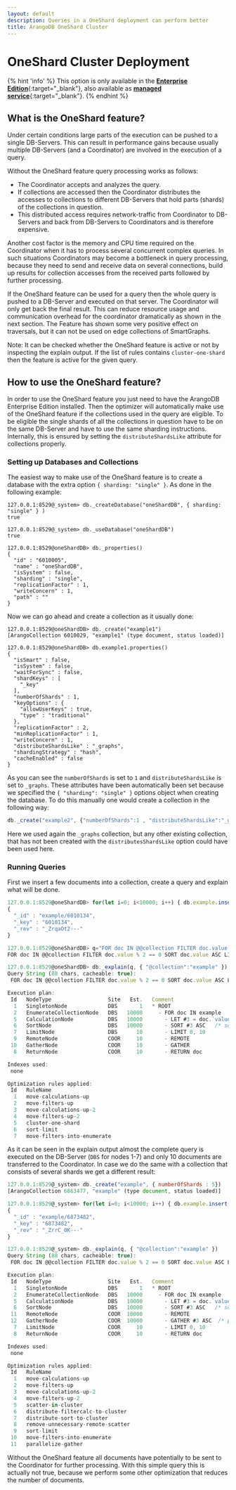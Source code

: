 ```yaml
---
layout: default
description: Queries in a OneShard deployment can perform better
title: ArangoDB OneShard Cluster
---
```


OneShard Cluster Deployment
==========================

{% hint 'info' %}
This option is only available in the
[**Enterprise Edition**](https://www.arangodb.com/why-arangodb/arangodb-enterprise/){:target="_blank"},
also available as [**managed service**](https://www.arangodb.com/managed-service/){:target="_blank"}.
{% endhint %}

What is the OneShard feature?
-----------------------------

Under certain conditions large parts of the execution can be pushed to a single
DB-Servers. This can result in performance gains because usually multiple
DB-Servers (and a Coordinator) are involved in the execution of a query.

Without the OneShard feature query processing works as follows:

- The Coordinator accepts and analyzes the query.
- If collections are accessed then the Coordinator distributes the accesses
  to collections to different DB-Servers that hold parts (shards) of the
  collections in question.
- This distributed access requires network-traffic from Coordinator to
  DB-Servers and back from DB-Servers to Coordinators and is therefore
  expensive.

Another cost factor is the memory and CPU time required on the Coordinator
when it has to process several concurrent complex queries. In such
situations Coordinators may become a bottleneck in query processing,
because they need to send and receive data on several connections, build up
results for collection accesses from the received parts followed by further
processing.

If the OneShard feature can be used for a query then the whole query is pushed
to a DB-Server and executed on that server. The Coordinator will only get back
the final result. This can reduce resource usage and communication overhead for
the coordinator dramatically as shown in the next section. The Feature has
shown some very positive effect on traversals, but it can not be used on edge
collections of SmartGraphs.

Note: It can be checked whether the OneShard feature is active or not by
inspecting the explain output. If the list of rules contains `cluster-one-shard`
then the feature is active for the given query.

How to use the OneShard feature?
--------------------------------

In order to use the OneShard feature you just need to have the ArangoDB
Enterprise Edition installed. Then the optimizer will automatically make use
of the OneShard feature if the collections used in the query are eligible.
To be eligible the single shards of all the collections in question have to
be on the same DB-Server and have to use the same sharding instructions.
Internally, this is ensured by setting the `distributeShardsLike` attribute
for collections properly.

### Setting up Databases and Collections

The easiest way to make use of the OneShard feature is to create a database
with the extra option `{ sharding: "single" }`. As done in the following
example:

```
127.0.0.1:8529@_system> db._createDatabase("oneShardDB", { sharding: "single" } )
true

127.0.0.1:8529@_system> db._useDatabase("oneShardDB")
true

127.0.0.1:8529@oneShardDB> db._properties()
{
  "id" : "6010005",
  "name" : "oneShardDB",
  "isSystem" : false,
  "sharding" : "single",
  "replicationFactor" : 1,
  "writeConcern" : 1,
  "path" : ""
}
```

Now we can go ahead and create a collection as it usually done:

```
127.0.0.1:8529@oneShardDB> db._create("example1")
[ArangoCollection 6010029, "example1" (type document, status loaded)]

127.0.0.1:8529@oneShardDB> db.example1.properties()
{
  "isSmart" : false,
  "isSystem" : false,
  "waitForSync" : false,
  "shardKeys" : [
    "_key"
  ],
  "numberOfShards" : 1,
  "keyOptions" : {
    "allowUserKeys" : true,
    "type" : "traditional"
  },
  "replicationFactor" : 2,
  "minReplicationFactor" : 1,
  "writeConcern" : 1,
  "distributeShardsLike" : "_graphs",
  "shardingStrategy" : "hash",
  "cacheEnabled" : false
}
```

As you can see the `numberOfShards` is set to `1` and `distributeShardsLike`
is set to `_graphs`. These attributes have been automatically been set
because we specified the `{ "sharding": "single" }` options object when
creating the database. To do this manually one would create a collection in
the following way:

```js
db._create("example2", {"numberOfShards":1 , "distributeShardsLike":"_graphs"})
```

Here we used again the `_graphs` collection, but any other existing
collection, that has not been created with the `distributesShardsLike`
option could have been used here.

### Running Queries

First we insert a few documents into a collection, create a query and
explain what will be done.

```js
127.0.0.1:8529@oneShardDB> for(let i=0; i<10000; i++) { db.example.insert( {"value":i} ) }
{
  "_id" : "example/6010134",
  "_key" : "6010134",
  "_rev" : "_ZrqaOt2---"
}

127.0.0.1:8529@oneShardDB> q="FOR doc IN @@collection FILTER doc.value % 2 == 0 SORT doc.value ASC LIMIT 10 RETURN doc"
FOR doc IN @@collection FILTER doc.value % 2 == 0 SORT doc.value ASC LIMIT 10 RETURN doc

127.0.0.1:8529@oneShardDB> db._explain(q, { "@collection":"example" })
Query String (88 chars, cacheable: true):
 FOR doc IN @@collection FILTER doc.value % 2 == 0 SORT doc.value ASC LIMIT 10 RETURN doc

Execution plan:
 Id   NodeType                  Site   Est.   Comment
  1   SingletonNode             DBS       1   * ROOT
  2   EnumerateCollectionNode   DBS   10000     - FOR doc IN example   /* full collection scan, 1 shard(s) */   FILTER ((doc.`value` % 2) == 0)   /* early pruning */
  5   CalculationNode           DBS   10000       - LET #3 = doc.`value`   /* attribute expression */   /* collections used: doc : example */
  6   SortNode                  DBS   10000       - SORT #3 ASC   /* sorting strategy: constrained heap */
  7   LimitNode                 DBS      10       - LIMIT 0, 10
  9   RemoteNode                COOR     10       - REMOTE
 10   GatherNode                COOR     10       - GATHER
  8   ReturnNode                COOR     10       - RETURN doc

Indexes used:
 none

Optimization rules applied:
 Id   RuleName
  1   move-calculations-up
  2   move-filters-up
  3   move-calculations-up-2
  4   move-filters-up-2
  5   cluster-one-shard
  6   sort-limit
  7   move-filters-into-enumerate

```

As it can be seen in the explain output almost the complete query is
executed on the DB-Server (`DBS` for nodes 1-7) and only 10 documents are
transferred to the Coordinator. In case we do the same with a collection
that consists of several shards we get a different result:

```js
127.0.0.1:8529@_system> db._create("example", { numberOfShards : 5})
[ArangoCollection 6863477, "example" (type document, status loaded)]

127.0.0.1:8529@_system> for(let i=0; i<10000; i++) { db.example.insert( {"value":i} ) }
{
  "_id" : "example/6873482",
  "_key" : "6873482",
  "_rev" : "_ZrrC_0K---"
}

127.0.0.1:8529@_system> db._explain(q, { "@collection":"example" })
Query String (88 chars, cacheable: true):
 FOR doc IN @@collection FILTER doc.value % 2 == 0 SORT doc.value ASC LIMIT 10 RETURN doc

Execution plan:
 Id   NodeType                  Site   Est.   Comment
  1   SingletonNode             DBS       1   * ROOT
  2   EnumerateCollectionNode   DBS   10000     - FOR doc IN example   /* full collection scan, 5 shard(s) */   FILTER ((doc.`value` % 2) == 0)   /* early pruning */
  5   CalculationNode           DBS   10000       - LET #3 = doc.`value`   /* attribute expression */   /* collections used: doc : example */
  6   SortNode                  DBS   10000       - SORT #3 ASC   /* sorting strategy: constrained heap */
 11   RemoteNode                COOR  10000       - REMOTE
 12   GatherNode                COOR  10000       - GATHER #3 ASC  /* parallel, sort mode: heap */
  7   LimitNode                 COOR     10       - LIMIT 0, 10
  8   ReturnNode                COOR     10       - RETURN doc

Indexes used:
 none

Optimization rules applied:
 Id   RuleName
  1   move-calculations-up
  2   move-filters-up
  3   move-calculations-up-2
  4   move-filters-up-2
  5   scatter-in-cluster
  6   distribute-filtercalc-to-cluster
  7   distribute-sort-to-cluster
  8   remove-unnecessary-remote-scatter
  9   sort-limit
 10   move-filters-into-enumerate
 11   parallelize-gather
```

Without the OneShard feature all documents have potentially to be sent to
the Coordinator for further processing. With this simple query this is actually
not true, because we perform some other optimization that reduces the number
of documents.
